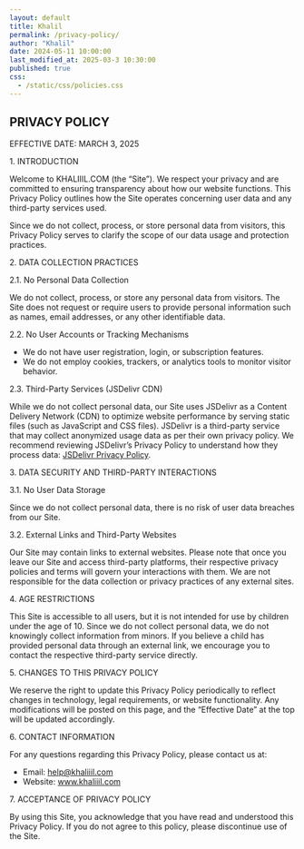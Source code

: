 ```yaml
---
layout: default
title: Khalil
permalink: /privacy-policy/
author: "Khalil"
date: 2024-05-11 10:00:00
last_modified_at: 2025-03-3 10:30:00
published: true
css:
  - /static/css/policies.css
---
```


<div class="main5">
<h2>PRIVACY POLICY</h2>
<p>EFFECTIVE DATE: MARCH 3, 2025</p>
<p>1. INTRODUCTION</p>
<p>Welcome to KHALIIIL.COM (the “Site”). We respect your privacy and are committed to ensuring transparency about how our website functions. This Privacy Policy outlines how the Site operates concerning user data and any third-party services used.</p>
<p>Since we do not collect, process, or store personal data from visitors, this Privacy Policy serves to clarify the scope of our data usage and protection practices.</p>
<p>2. DATA COLLECTION PRACTICES</p>
<p>2.1. No Personal Data Collection</p>
<p>We do <span id="bold">not</span> collect, process, or store any personal data from visitors. The Site does not request or require users to provide personal information such as names, email addresses, or any other identifiable data.</p>
<p>2.2. No User Accounts or Tracking Mechanisms</p>
<ul>
<li>We do not have user registration, login, or subscription features.</li>
<li>We do not employ cookies, trackers, or analytics tools to monitor visitor behavior.</li>
</ul>
<p>2.3. Third-Party Services (JSDelivr CDN)</p>
<p>While we do not collect personal data, our Site uses JSDelivr as a Content Delivery Network (CDN) to optimize website performance by serving static files (such as JavaScript and CSS files). JSDelivr is a third-party service that may collect anonymized usage data as per their own privacy policy. We recommend reviewing JSDelivr’s Privacy Policy to understand how they process data: <a href="https://www.jsdelivr.com/terms">JSDelivr Privacy Policy</a>.</p>
<p>3. DATA SECURITY AND THIRD-PARTY INTERACTIONS</p>
<p>3.1. No User Data Storage</p>
<p>Since we do not collect personal data, there is no risk of user data breaches from our Site.</p>
<p>3.2. External Links and Third-Party Websites</p>
<p>Our Site may contain links to external websites. Please note that once you leave our Site and access third-party platforms, their respective privacy policies and terms will govern your interactions with them. We are not responsible for the data collection or privacy practices of any external sites.</p>
<p>4. AGE RESTRICTIONS</p>
<p>This Site is accessible to all users, but it is not intended for use by children under the age of 10. Since we do not collect personal data, we do not knowingly collect information from minors. If you believe a child has provided personal data through an external link, we encourage you to contact the respective third-party service directly.</p>
<p>5. CHANGES TO THIS PRIVACY POLICY</p>
<p>We reserve the right to update this Privacy Policy periodically to reflect changes in technology, legal requirements, or website functionality. Any modifications will be posted on this page, and the “Effective Date” at the top will be updated accordingly.</p>
<p>6. CONTACT INFORMATION</p>
<p>For any questions regarding this Privacy Policy, please contact us at:</p>
<ul>
<li>Email: <a href="mailto:help@khaliiil.com">help@khaliiil.com</a></li>
<li>Website: <a href="/">www.khaliiil.com</a></li>
</ul>
<p>7. ACCEPTANCE OF PRIVACY POLICY</p>
<p>By using this Site, you acknowledge that you have read and understood this Privacy Policy. If you do not agree to this policy, please discontinue use of the Site.</p>
</div>
